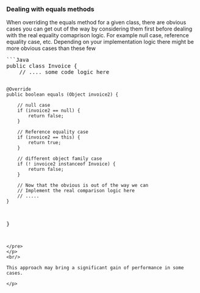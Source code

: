 <h3> Dealing with equals methods </h3>
<p>
When overriding the equals method for a given class, there are obvious cases you can get out of the way by considering them first before dealing with the real equality comaprison logic. For example
null case, reference equality case, etc. Depending on your implementation logic there might be more obvious cases than these few
<br/>
<p>
<pre>
```Java
public class Invoice {
	// .... some code logic here
	
	@Override
	public boolean equals (Object invoice2) {

		// null case
		if (invoice2 == null) {
			return false;
		}
		
		// Reference equality case
		if (invoice2 == this) {
			return true;
		}
		
		// different object family case
		if (! invoice2 instanceof Invoice) {
			return false;
		}
		
		// Now that the obvious is out of the way we can
		// Implement the real comparison logic here
		// .....
	}
}
```
</pre>
</p>
<br/>

This approach may bring a significant gain of performance in some cases.

</p>
